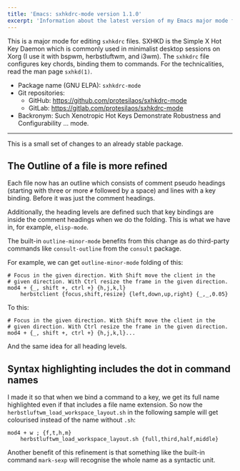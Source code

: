 ```yaml
---
title: 'Emacs: sxhkdrc-mode version 1.1.0'
excerpt: 'Information about the latest version of my Emacs major mode for editing the Simple X Hot Key Daemon files.'
---
```


This is a major mode for editing `sxhkdrc` files. SXHKD is the Simple
X Hot Key Daemon which is commonly used in minimalist desktop sessions
on Xorg (I use it with bspwm, herbstluftwm, and i3wm). The `sxhkdrc`
file configures key chords, binding them to commands. For the
technicalities, read the man page `sxhkd(1)`.

+ Package name (GNU ELPA): `sxhkdrc-mode`
+ Git repositories:
  + GitHub: <https://github.com/protesilaos/sxhkdrc-mode>
  + GitLab: <https://gitlab.com/protesilaos/sxhkdrc-mode>
+ Backronym: Such Xenotropic Hot Keys Demonstrate Robustness and
  Configurability ... mode.

* * *

This is a small set of changes to an already stable package.


## The Outline of a file is more refined

Each file now has an outline which consists of comment pseudo headings
(starting with three or more `#` followed by a space) and lines with a
key binding. Before it was just the comment headings.

Additionally, the heading levels are defined such that key bindings
are inside the comment headings when we do the folding. This is what
we have in, for example, `elisp-mode`.

The built-in `outline-minor-mode` benefits from this change as do
third-party commands like `consult-outline` from the `consult`
package.

For example, we can get `outline-minor-mode` folding of this:

    # Focus in the given direction. With Shift move the client in the
    # given direction. With Ctrl resize the frame in the given direction.
    mod4 + {_, shift +, ctrl +} {h,j,k,l}
        herbstclient {focus,shift,resize} {left,down,up,right} {_,_,0.05}

To this:

    # Focus in the given direction. With Shift move the client in the
    # given direction. With Ctrl resize the frame in the given direction.
    mod4 + {_, shift +, ctrl +} {h,j,k,l}...

And the same idea for all heading levels.


## Syntax highlighting includes the dot in command names

I made it so that when we bind a command to a key, we get its full
name highlighted even if that includes a file name extension. So now
the `herbstluftwm_load_workspace_layout.sh` in the following sample
will get colourised instead of the name without `.sh`:

    mod4 + w ; {f,t,h,m}
        herbstluftwm_load_workspace_layout.sh {full,third,half,middle}

Another benefit of this refinement is that something like the built-in
command `mark-sexp` will recognise the whole name as a syntactic unit.
